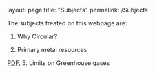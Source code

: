 layout: page
title: "Subjects"
permalink: /Subjects

The subjects treated on this webpage are:

 1. Why Circular?
 
 2. Primary metal resources
    
 <a href="2_PrimaryMetalResources.pdf" target="_blank">PDF.</a>
 5. Limits on Greenhouse gases

